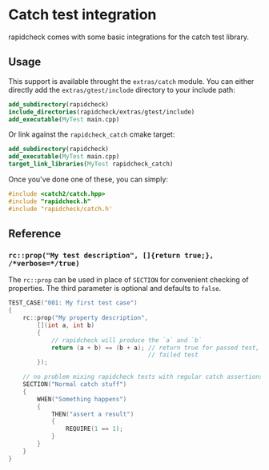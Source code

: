 # Catch test integration

rapidcheck comes with some basic integrations for the catch test library.

## Usage

This support is available throught the `extras/catch` module. You can either
directly add the `extras/gtest/inclode` directory to your include path:

```cmake
add_subdirectory(rapidcheck)
include_directories(rapidcheck/extras/gtest/include)
add_executable(MyTest main.cpp)
```

Or link against the `rapidcheck_catch` cmake target:

```cmake
add_subdirectory(rapidcheck)
add_executable(MyTest main.cpp)
target_link_libraries(MyTest rapidcheck_catch)
```

Once you've done one of these, you can simply:

```cpp
#include <catch2/catch.hpp>
#include "rapidcheck.h"
#include "rapidcheck/catch.h'
```

## Reference

### `rc::prop("My test description", []{return true;}, /*verbose=*/true)`

The `rc::prop` can be used in place of `SECTION` for convenient checking of
properties. The third parameter is optional and defaults to `false`.

```cpp
TEST_CASE("001: My first test case")
{
    rc::prop("My property description",
        [](int a, int b)
        {
            // rapidcheck will produce the `a` and `b`
            return (a + b) == (b + a); // return true for passed test, false for
                                       // failed test
        });

    // no problem mixing rapidcheck tests with regular catch assertions
    SECTION("Normal catch stuff")
    {
        WHEN("Something happens")
        {
            THEN("assert a result")
            {
                REQUIRE(1 == 1);
            }
        }
    }
}
```
